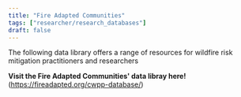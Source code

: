 ```yaml
---
title: "Fire Adapted Communities"
tags: ["researcher/research_databases"]
draft: false
---
```


The following data library offers a range of resources for wildfire risk mitigation practitioners and researchers

**Visit the Fire Adapted Communities' data libray here!** (https://fireadapted.org/cwpp-database/)

